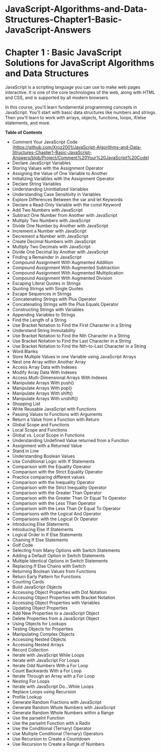 # JavaScript-Algorithms-and-Data-Structures-Chapter1-Basic-JavaScript-Answers
# Chapter 1 : Basic JavaScript Solutions for JavaScript Algorithms and Data Structures 

JavaScript is a scripting language you can use to make web pages interactive. It is one of the core technologies of the web, along with HTML and CSS, and is supported by all modern browsers.

In this course, you'll learn fundamental programming concepts in JavaScript. You'll start with basic data structures like numbers and strings. Then you'll learn to work with arrays, objects, functions, loops, if/else statements, and more.

**Table of Contents**
 * Comment Your JavaScript Code (https://github.com/Xroz2001/JavaScript-Algorithms-and-Data-Structures-Chapter1-Basic-JavaScript-Answers/blob/Project/Comment%20Your%20JavaScript%20Code)
 * Declare JavaScript Variables
 * Storing Values with the Assignment Operator
 * Assigning the Value of One Variable to Another
 * Initializing Variables with the Assignment Operator
 * Declare String Variables
 * Understanding Uninitialized Variables
 * Understanding Case Sensitivity in Variables
 * Explore Differences Between the var and let Keywords
 * Declare a Read-Only Variable with the const Keyword
 * Add Two Numbers with JavaScript
 * Subtract One Number from Another with JavaScript
 * Multiply Two Numbers with JavaScript
 * Divide One Number by Another with JavaScript
 * Increment a Number with JavaScript
 * Decrement a Number with JavaScript
 * Create Decimal Numbers with JavaScript
 * Multiply Two Decimals with JavaScript
 * Divide One Decimal by Another with JavaScript
 * Finding a Remainder in JavaScript
 * Compound Assignment With Augmented Addition
 * Compound Assignment With Augmented Subtraction
 * Compound Assignment With Augmented Multiplication
 * Compound Assignment With Augmented Division
 * Escaping Literal Quotes in Strings
 * Quoting Strings with Single Quotes
 * Escape Sequences in Strings
 * Concatenating Strings with Plus Operator
 * Concatenating Strings with the Plus Equals Operator
 * Constructing Strings with Variables
 * Appending Variables to Strings
 * Find the Length of a String
 * Use Bracket Notation to Find the First Character in a String
 * Understand String Immutability
 * Use Bracket Notation to Find the Nth Character in a String
 * Use Bracket Notation to Find the Last Character in a String
 * Use Bracket Notation to Find the Nth-to-Last Character in a String
 * Word Blanks
 * Store Multiple Values in one Variable using JavaScript Arrays
 * Nest one Array within Another Array
 * Access Array Data with Indexes
 * Modify Array Data With Indexes
 * Access Multi-Dimensional Arrays With Indexes
 * Manipulate Arrays With push()
 * Manipulate Arrays With pop()
 * Manipulate Arrays With shift()
 * Manipulate Arrays With unshift()
 * Shopping List
 * Write Reusable JavaScript with Functions
 * Passing Values to Functions with Arguments
 * Return a Value from a Function with Return
 * Global Scope and Functions
 * Local Scope and Functions
 * Global vs. Local Scope in Functions
 * Understanding Undefined Value returned from a Function
 * Assignment with a Returned Value
 * Stand in Line
 * Understanding Boolean Values
 * Use Conditional Logic with If Statements
 * Comparison with the Equality Operator
 * Comparison with the Strict Equality Operator
 * Practice comparing different values
 * Comparison with the Inequality Operator
 * Comparison with the Strict Inequality Operator
 * Comparison with the Greater Than Operator
 * Comparison with the Greater Than Or Equal To Operator
 * Comparison with the Less Than Operator
 * Comparison with the Less Than Or Equal To Operator
 * Comparisons with the Logical And Operator
 * Comparisons with the Logical Or Operator
 * Introducing Else Statements
 * Introducing Else If Statements
 * Logical Order in If Else Statements
 * Chaining If Else Statements
 * Golf Code
 * Selecting from Many Options with Switch Statements
 * Adding a Default Option in Switch Statements
 * Multiple Identical Options in Switch Statements
 * Replacing If Else Chains with Switch
 * Returning Boolean Values from Functions
 * Return Early Pattern for Functions
 * Counting Cards
 * Build JavaScript Objects
 * Accessing Object Properties with Dot Notation
 * Accessing Object Properties with Bracket Notation
 * Accessing Object Properties with Variables
 * Updating Object Properties
 * Add New Properties to a JavaScript Object
 * Delete Properties from a JavaScript Object
 * Using Objects for Lookups
 * Testing Objects for Properties
 * Manipulating Complex Objects
 * Accessing Nested Objects
 * Accessing Nested Arrays
 * Record Collection
 * Iterate with JavaScript While Loops
 * Iterate with JavaScript For Loops
 * Iterate Odd Numbers With a For Loop
 * Count Backwards With a For Loop
 * Iterate Through an Array with a For Loop
 * Nesting For Loops
 * Iterate with JavaScript Do...While Loops
 * Replace Loops using Recursion
 * Profile Lookup
 * Generate Random Fractions with JavaScript
 * Generate Random Whole Numbers with JavaScript
 * Generate Random Whole Numbers within a Range
 * Use the parseInt Function
 * Use the parseInt Function with a Radix
 * Use the Conditional (Ternary) Operator
 * Use Multiple Conditional (Ternary) Operators
 * Use Recursion to Create a Countdown
 * Use Recursion to Create a Range of Numbers
